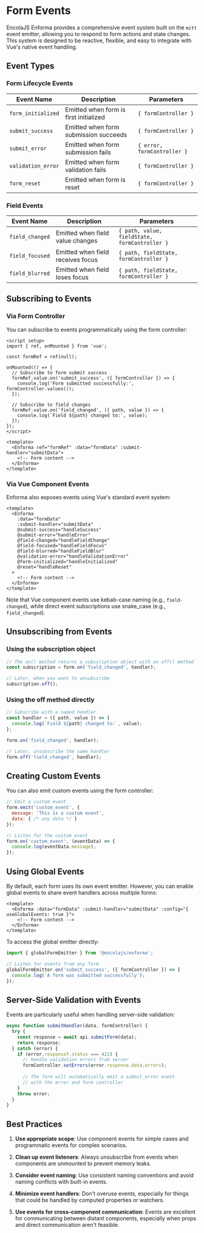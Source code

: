 # Form Events

<!-- 
This page should provide:
1. Comprehensive guide to the form event system
2. Available events and their usage
3. Event propagation and handling
4. Custom event implementation
5. Integration with Vue events
6. Advanced event patterns
7. Best practices and common patterns
-->

EncolaJS Enforma provides a comprehensive event system built on the `mitt` event emitter, allowing you to respond to form actions and state changes. This system is designed to be reactive, flexible, and easy to integrate with Vue's native event handling.

## Event Types

### Form Lifecycle Events

| Event Name | Description | Parameters |
|------------|-------------|------------|
| `form_initialized` | Emitted when form is first initialized | `{ formController }` |
| `submit_success` | Emitted when form submission succeeds | `{ formController }` |
| `submit_error` | Emitted when form submission fails | `{ error, formController }` |
| `validation_error` | Emitted when form validation fails | `{ formController }` |
| `form_reset` | Emitted when form is reset | `{ formController }` |

### Field Events

| Event Name | Description | Parameters |
|------------|-------------|------------|
| `field_changed` | Emitted when field value changes | `{ path, value, fieldState, formController }` |
| `field_focused` | Emitted when field receives focus | `{ path, fieldState, formController }` |
| `field_blurred` | Emitted when field loses focus | `{ path, fieldState, formController }` |

## Subscribing to Events

### Via Form Controller

You can subscribe to events programmatically using the form controller:

```vue
<script setup>
import { ref, onMounted } from 'vue';

const formRef = ref(null);

onMounted(() => {
  // Subscribe to form submit success
  formRef.value.on('submit_success', ({ formController }) => {
    console.log('Form submitted successfully:', formController.values());
  });
  
  // Subscribe to field changes
  formRef.value.on('field_changed', ({ path, value }) => {
    console.log(`Field ${path} changed to:`, value);
  });
});
</script>

<template>
  <Enforma ref="formRef" :data="formData" :submit-handler="submitData">
    <!-- Form content -->
  </Enforma>
</template>
```

### Via Vue Component Events

Enforma also exposes events using Vue's standard event system:

```vue
<template>
  <Enforma 
    :data="formData" 
    :submit-handler="submitData"
    @submit-success="handleSuccess"
    @submit-error="handleError"
    @field-changed="handleFieldChange"
    @field-focused="handleFieldFocus"
    @field-blurred="handleFieldBlur"
    @validation-error="handleValidationError"
    @form-initialized="handleInitialized"
    @reset="handleReset"
  >
    <!-- Form content -->
  </Enforma>
</template>
```

Note that Vue component events use kebab-case naming (e.g., `field-changed`), while direct event subscriptions use snake_case (e.g., `field_changed`).

## Unsubscribing from Events

### Using the subscription object

```javascript
// The on() method returns a subscription object with an off() method
const subscription = form.on('field_changed', handler);

// Later, when you want to unsubscribe
subscription.off();
```

### Using the off method directly

```javascript
// Subscribe with a named handler
const handler = ({ path, value }) => {
  console.log(`Field ${path} changed to:`, value);
};

form.on('field_changed', handler);

// Later, unsubscribe the same handler
form.off('field_changed', handler);
```

## Creating Custom Events

You can also emit custom events using the form controller:

```javascript
// Emit a custom event
form.emit('custom_event', { 
  message: 'This is a custom event',
  data: { /* any data */ }
});

// Listen for the custom event
form.on('custom_event', (eventData) => {
  console.log(eventData.message);
});
```

## Using Global Events

By default, each form uses its own event emitter. However, you can enable global events to share event handlers across multiple forms:

```vue
<template>
  <Enforma :data="formData" :submit-handler="submitData" :config="{ useGlobalEvents: true }">
    <!-- Form content -->
  </Enforma>
</template>
```

To access the global emitter directly:

```javascript
import { globalFormEmitter } from '@encolajs/enforma';

// Listen for events from any form
globalFormEmitter.on('submit_success', ({ formController }) => {
  console.log('A form was submitted successfully');
});
```

## Server-Side Validation with Events

Events are particularly useful when handling server-side validation:

```javascript
async function submitHandler(data, formController) {
  try {
    const response = await api.submitForm(data);
    return response;
  } catch (error) {
    if (error.response?.status === 422) {
      // Handle validation errors from server
      formController.setErrors(error.response.data.errors);
      
      // The form will automatically emit a submit_error event
      // with the error and form controller
    }
    throw error;
  }
}
```

## Best Practices

1. **Use appropriate scope**: Use component events for simple cases and programmatic events for complex scenarios.

2. **Clean up event listeners**: Always unsubscribe from events when components are unmounted to prevent memory leaks.

3. **Consider event naming**: Use consistent naming conventions and avoid naming conflicts with built-in events.

4. **Minimize event handlers**: Don't overuse events, especially for things that could be handled by computed properties or watchers.

5. **Use events for cross-component communication**: Events are excellent for communicating between distant components, especially when props and direct communication aren't feasible.